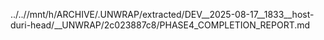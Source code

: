 ../..//mnt/h/ARCHIVE/.UNWRAP/extracted/DEV__2025-08-17__1833__host-duri-head/__UNWRAP/2c023887c8/PHASE4_COMPLETION_REPORT.md